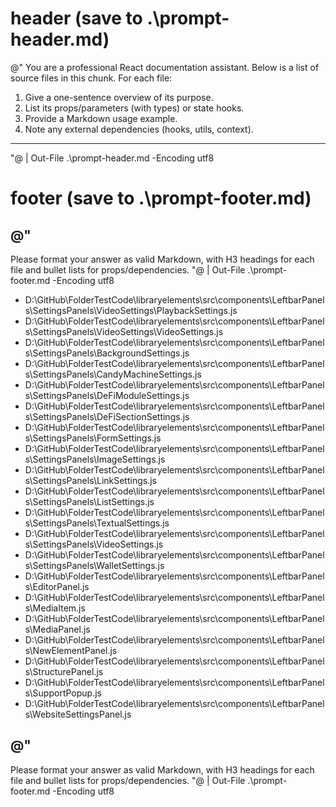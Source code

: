 ﻿# header (save to .\prompt-header.md)
@"
You are a professional React documentation assistant.
Below is a list of source files in this chunk. For each file:
1. Give a one-sentence overview of its purpose.
2. List its props/parameters (with types) or state hooks.
3. Provide a Markdown usage example.
4. Note any external dependencies (hooks, utils, context).
---
"@ | Out-File .\prompt-header.md -Encoding utf8

# footer (save to .\prompt-footer.md)
@"
---
Please format your answer as valid Markdown, with H3 headings for each file and bullet lists for props/dependencies.
"@ | Out-File .\prompt-footer.md -Encoding utf8
- D:\GitHub\FolderTestCode\libraryelements\src\components\LeftbarPanels\SettingsPanels\VideoSettings\PlaybackSettings.js
- D:\GitHub\FolderTestCode\libraryelements\src\components\LeftbarPanels\SettingsPanels\VideoSettings\VideoSettings.js
- D:\GitHub\FolderTestCode\libraryelements\src\components\LeftbarPanels\SettingsPanels\BackgroundSettings.js
- D:\GitHub\FolderTestCode\libraryelements\src\components\LeftbarPanels\SettingsPanels\CandyMachineSettings.js
- D:\GitHub\FolderTestCode\libraryelements\src\components\LeftbarPanels\SettingsPanels\DeFiModuleSettings.js
- D:\GitHub\FolderTestCode\libraryelements\src\components\LeftbarPanels\SettingsPanels\DeFiSectionSettings.js
- D:\GitHub\FolderTestCode\libraryelements\src\components\LeftbarPanels\SettingsPanels\FormSettings.js
- D:\GitHub\FolderTestCode\libraryelements\src\components\LeftbarPanels\SettingsPanels\ImageSettings.js
- D:\GitHub\FolderTestCode\libraryelements\src\components\LeftbarPanels\SettingsPanels\LinkSettings.js
- D:\GitHub\FolderTestCode\libraryelements\src\components\LeftbarPanels\SettingsPanels\ListSettings.js
- D:\GitHub\FolderTestCode\libraryelements\src\components\LeftbarPanels\SettingsPanels\TextualSettings.js
- D:\GitHub\FolderTestCode\libraryelements\src\components\LeftbarPanels\SettingsPanels\VideoSettings.js
- D:\GitHub\FolderTestCode\libraryelements\src\components\LeftbarPanels\SettingsPanels\WalletSettings.js
- D:\GitHub\FolderTestCode\libraryelements\src\components\LeftbarPanels\EditorPanel.js
- D:\GitHub\FolderTestCode\libraryelements\src\components\LeftbarPanels\MediaItem.js
- D:\GitHub\FolderTestCode\libraryelements\src\components\LeftbarPanels\MediaPanel.js
- D:\GitHub\FolderTestCode\libraryelements\src\components\LeftbarPanels\NewElementPanel.js
- D:\GitHub\FolderTestCode\libraryelements\src\components\LeftbarPanels\StructurePanel.js
- D:\GitHub\FolderTestCode\libraryelements\src\components\LeftbarPanels\SupportPopup.js
- D:\GitHub\FolderTestCode\libraryelements\src\components\LeftbarPanels\WebsiteSettingsPanel.js

<!-- Now paste the contents of each file (in order) here -->

@"
---
Please format your answer as valid Markdown, with H3 headings for each file and bullet lists for props/dependencies.
"@ | Out-File .\prompt-footer.md -Encoding utf8

